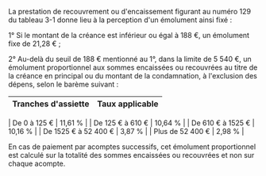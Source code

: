 La prestation de recouvrement ou d'encaissement figurant au numéro 129 du tableau 3-1 donne lieu à la perception d'un émolument ainsi fixé :


1° Si le montant de la créance est inférieur ou égal à 188 €, un émolument fixe de 21,28 € ;


2° Au-delà du seuil de 188 € mentionné au 1°, dans la limite de 5 540 €, un émolument proportionnel aux sommes encaissées ou recouvrées au titre de la créance en principal ou du montant de la condamnation, à l'exclusion des dépens, selon le barème suivant :


  



| Tranches d'assiette | Taux applicable |
| --- | --- |
| 
De 0 à 125 € | 
11,61 % |
| 
De 125 € à 610 € | 
10,64 % |
| 
De 610 € à 1525 € | 
10,16 % |
| 
De 1525 € à 52 400 € | 
3,87 % |
| 
Plus de 52 400 € | 
2,98 % |


En cas de paiement par acomptes successifs, cet émolument proportionnel est calculé sur la totalité des sommes encaissées ou recouvrées et non sur chaque acompte.

